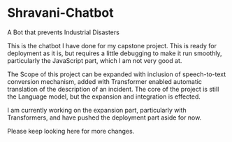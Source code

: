 # Shravani-Chatbot
A Bot that prevents Industrial Disasters


This is the chatbot I have done for my capstone project. This is ready for deployment as it is, but requires a little debugging to make it run smoothly, particularly the JavaScript part, which I am not very good at.

The Scope of this project can be expanded with inclusion of speech-to-text conversion mechanism, added with Transformer enabled automatic translation of the description of an incident. The core of 
the project is still the Language model, but the expansion and integration is effected. 

I am currently working on the expansion part, particularly with Transformers, and have pushed the deployment part aside for now.

Please keep looking here for more changes.
